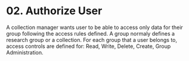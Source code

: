 # 02. Authorize User

A collection manager wants user to be able to access only data for their group following the access rules defined.
A group normaly defines a research group or a collection.
For each group that a user belongs to, access controls are defined for: Read, Write, Delete, Create, Group Administration.

